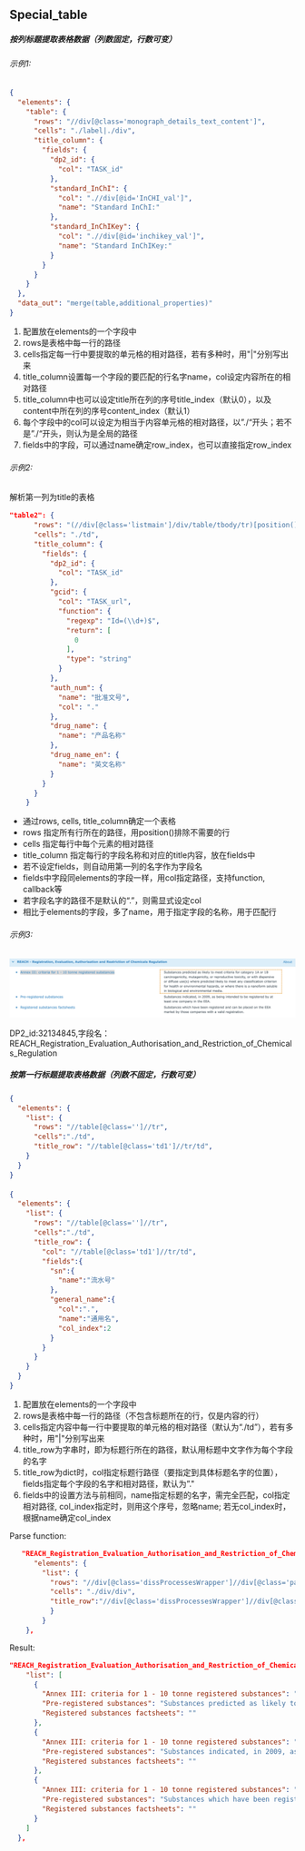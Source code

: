 ## Special_table

##### **按列标题提取表格数据（列数固定，行数可变）**

###### 示例1:

```json
{
  "elements": {
    "table": {
      "rows": "//div[@class='monograph_details_text_content']",
      "cells": "./label|./div",
      "title_column": {
        "fields": {
          "dp2_id": {
            "col": "TASK_id"
          },
          "standard_InChI": {
            "col": ".//div[@id='InCHI_val']",
            "name": "Standard InChI:"
          },
          "standard_InChIKey": {
            "col": ".//div[@id='inchikey_val']",
            "name": "Standard InChIKey:"
          }
        }
      }
    }
  },
  "data_out": "merge(table,additional_properties)"
}
```

1. 配置放在elements的一个字段中
2. rows是表格中每一行的路径
3. cells指定每一行中要提取的单元格的相对路径，若有多种时，用"|"分别写出来
4. title_column设置每一个字段的要匹配的行名字name，col设定内容所在的相对路径
5. title_column中也可以设定title所在列的序号title_index（默认0），以及content中所在列的序号content_index（默认1）
6. 每个字段中的col可以设定为相当于内容单元格的相对路径，以”./“开头；若不是”./“开头，则认为是全局的路径
7. fields中的字段，可以通过name确定row_index，也可以直接指定row_index

###### 示例2:

解析第一列为title的表格

```json
"table2": {
      "rows": "(//div[@class='listmain']/div/table/tbody/tr)[position()>1]",
      "cells": "./td",
      "title_column": {
        "fields": {
          "dp2_id": {
            "col": "TASK_id"
          },
          "gcid": {
            "col": "TASK_url",
            "function": {
              "regexp": "Id=(\\d+)$",
              "return": [
                0
              ],
              "type": "string"
            }
          },
          "auth_num": {
            "name": "批准文号",
            "col": "."
          },
          "drug_name": {
            "name": "产品名称"
          },
          "drug_name_en": {
            "name": "英文名称"
          }
        }
      }
    }
```

- 通过rows, cells, title_column确定一个表格
- rows 指定所有行所在的路径，用position()排除不需要的行
- cells 指定每行中每个元素的相对路径
- title_column 指定每行的字段名称和对应的title内容，放在fields中
- 若不设定fields，则自动用第一列的名字作为字段名
- fields中字段同elements的字段一样，用col指定路径，支持function, callback等
- 若字段名字的路径不是默认的“.”，则需显式设定col
- 相比于elements的字段，多了name，用于指定字段的名称，用于匹配行

###### 示例3:

![image-20230921103240151](assets/image-20230921103240151.png)

DP2_id:32134845,字段名：REACH_Registration_Evaluation_Authorisation_and_Restriction_of_Chemicals_Regulation

##### **按第一行标题提取表格数据（列数不固定，行数可变）**

```json
{
  "elements": {
    "list": {
      "rows": "//table[@class='']//tr",
      "cells":"./td",
      "title_row": "//table[@class='td1']//tr/td",
    }
  }
}

{
  "elements": {
    "list": {
      "rows": "//table[@class='']//tr",
      "cells":"./td",
      "title_row": {
        "col": "//table[@class='td1']//tr/td",
        "fields":{
          "sn":{
            "name":"流水号"
          },
          "general_name":{
            "col":".",
            "name":"通用名",
            "col_index":2
          }
        }
      }
    }
  }
}
```

1. 配置放在elements的一个字段中
2. rows是表格中每一行的路径（不包含标题所在的行，仅是内容的行）
3. cells指定内容中每一行中要提取的单元格的相对路径（默认为“./td”），若有多种时，用"|"分别写出来
4. title_row为字串时，即为标题行所在的路径，默认用标题中文字作为每个字段的名字
5. title_row为dict时，col指定标题行路径（要指定到具体标题名字的位置），fields指定每个字段的名字和相对路径，默认为”."
6. fields中的设置方法与前相同，name指定标题的名字，需完全匹配，col指定相对路径, col_index指定时，则用这个序号，忽略name; 若无col_index时，根据name确定col_index

Parse function:

```json
   "REACH_Registration_Evaluation_Authorisation_and_Restriction_of_Chemicals_Regulation": {
      "elements": {
        "list": {
          "rows": "//div[@class='dissProcessesWrapper']//div[@class='panel-group '][1]//div[@class='anothercustomBox']//li",
          "cells": "./div/div",
          "title_row":"//div[@class='dissProcessesWrapper']//div[@class='panel-group '][1]//div[@class='anothercustomBox']//li/div/div[1]"
          }
        }
    },
```

Result:

```json
"REACH_Registration_Evaluation_Authorisation_and_Restriction_of_Chemicals_Regulation": {
    "list": [
      {
        "Annex III: criteria for 1 - 10 tonne registered substances": "Annex III: criteria for 1 - 10 tonne registered substances",
        "Pre-registered substances": "Substances predicted as likely to meet criteria for category 1A or 1B carcinogenicity, mutagenicity, or reproductive toxicity, or with dispersive or diffuse use(s) where predicted likely to meet any classification criterion for health or environmental hazards, or where there is a nanoform soluble in biological and environmental media.",
        "Registered substances factsheets": ""
      },
      {
        "Annex III: criteria for 1 - 10 tonne registered substances": "Pre-registered substances",
        "Pre-registered substances": "Substances indicated, in 2009, as being intended to be registered by at least one company in the EEA.",
        "Registered substances factsheets": ""
      },
      {
        "Annex III: criteria for 1 - 10 tonne registered substances": "Registered substances factsheets",
        "Pre-registered substances": "Substances which have been registered and can be placed on the EEA market by those companies with a valid registration.",
        "Registered substances factsheets": ""
      }
    ]
  },
```

